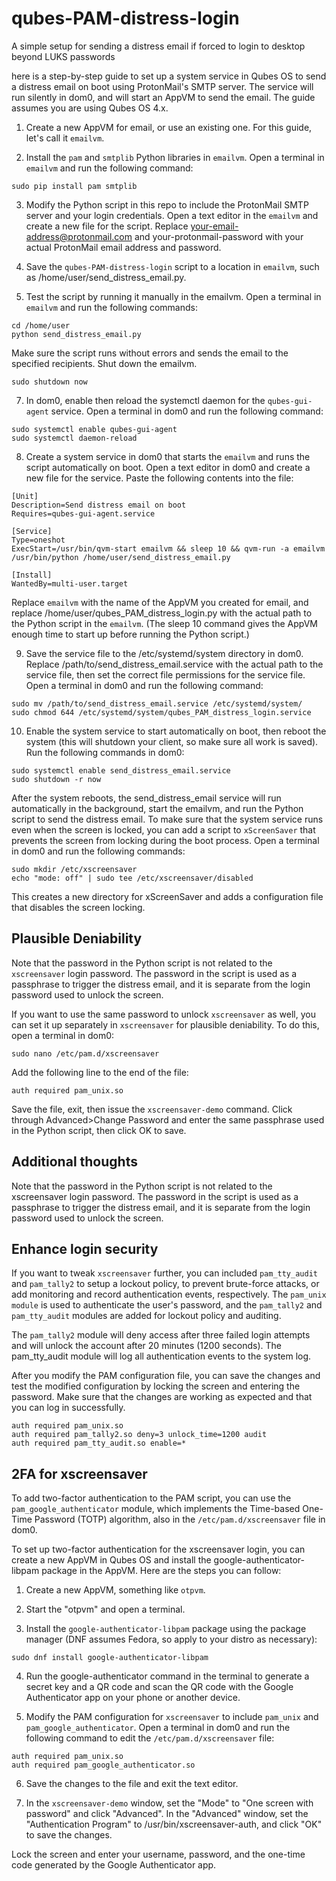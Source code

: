 # qubes-PAM-distress-login
A simple setup for sending a distress email if forced to login to desktop beyond LUKS passwords

here is a step-by-step guide to set up a system service in Qubes OS to send a distress email on boot using ProtonMail's SMTP server. The service will run silently in dom0, and will start an AppVM to send the email. The guide assumes you are using Qubes OS 4.x.

1. Create a new AppVM for email, or use an existing one. For this guide, let's call it `emailvm`.

2. Install the `pam` and `smtplib` Python libraries in `emailvm`. Open a terminal in `emailvm` and run the following command:
```
sudo pip install pam smtplib
```

3. Modify the Python script in this repo to include the ProtonMail SMTP server and your login credentials. Open a text editor in the `emailvm` and create a new file for the script. Replace your-email-address@protonmail.com and your-protonmail-password with your actual ProtonMail email address and password.

4. Save the `qubes-PAM-distress-login` script to a location in `emailvm`, such as /home/user/send_distress_email.py.

5. Test the script by running it manually in the emailvm. Open a terminal in `emailvm` and run the following commands:
```
cd /home/user
python send_distress_email.py
```
Make sure the script runs without errors and sends the email to the specified recipients. Shut down the emailvm.

```
sudo shutdown now
```

7. In dom0, enable then reload the systemctl daemon for the `qubes-gui-agent` service. Open a terminal in dom0 and run the following command:
```
sudo systemctl enable qubes-gui-agent
sudo systemctl daemon-reload
```

8. Create a system service in dom0 that starts the `emailvm` and runs the script automatically on boot. Open a text editor in dom0 and create a new file for the service. Paste the following contents into the file:

```
[Unit]
Description=Send distress email on boot
Requires=qubes-gui-agent.service

[Service]
Type=oneshot
ExecStart=/usr/bin/qvm-start emailvm && sleep 10 && qvm-run -a emailvm /usr/bin/python /home/user/send_distress_email.py

[Install]
WantedBy=multi-user.target
```

Replace `emailvm` with the name of the AppVM you created for email, and replace /home/user/qubes_PAM_distress_login.py with the actual path to the Python script in the `emailvm`. (The sleep 10 command gives the AppVM enough time to start up before running the Python script.)

9. Save the service file to the /etc/systemd/system directory in dom0. Replace /path/to/send_distress_email.service with the actual path to the service file, then set the correct file permissions for the service file. Open a terminal in dom0 and run the following command:
```
sudo mv /path/to/send_distress_email.service /etc/systemd/system/
sudo chmod 644 /etc/systemd/system/qubes_PAM_distress_login.service
```

10. Enable the system service to start automatically on boot, then reboot the system (this will shutdown your client, so make sure all work is saved). Run the following commands in dom0:
```
sudo systemctl enable send_distress_email.service
sudo shutdown -r now
```

After the system reboots, the send_distress_email service will run automatically in the background, start the emailvm, and run the Python script to send the distress email. To make sure that the system service runs even when the screen is locked, you can add a script to `xScreenSaver` that prevents the screen from locking during the boot process. Open a terminal in dom0 and run the following commands:

```
sudo mkdir /etc/xscreensaver
echo "mode: off" | sudo tee /etc/xscreensaver/disabled
```

This creates a new directory for xScreenSaver and adds a configuration file that disables the screen locking. 

## Plausible Deniability

Note that the password in the Python script is not related to the `xscreensaver` login password. The password in the script is used as a passphrase to trigger the distress email, and it is separate from the login password used to unlock the screen.

If you want to use the same password to unlock `xscreensaver` as well, you can set it up separately in `xscreensaver` for plausible deniability. To do this, open a terminal in dom0:
```
sudo nano /etc/pam.d/xscreensaver
```
Add the following line to the end of the file:
```
auth required pam_unix.so
```
Save the file, exit, then issue the `xscreensaver-demo` command. Click through Advanced>Change Password and enter the same passphrase used in the Python script, then click OK to save.

## Additional thoughts
Note that the password in the Python script is not related to the xscreensaver login password. The password in the script is used as a passphrase to trigger the distress email, and it is separate from the login password used to unlock the screen.

## Enhance login security
If you want to tweak `xscreensaver` further, you can included `pam_tty_audit` and `pam_tally2` to setup a lockout policy, to prevent brute-force attacks, or add monitoring and record authentication events, respectively. The `pam_unix module` is used to authenticate the user's password, and the `pam_tally2` and `pam_tty_audit` modules are added for lockout policy and auditing.

The `pam_tally2` module will deny access after three failed login attempts and will unlock the account after 20 minutes (1200 seconds). The pam_tty_audit module will log all authentication events to the system log.

After you modify the PAM configuration file, you can save the changes and test the modified configuration by locking the screen and entering the password. Make sure that the changes are working as expected and that you can log in successfully.

```
auth required pam_unix.so
auth required pam_tally2.so deny=3 unlock_time=1200 audit
auth required pam_tty_audit.so enable=*
```
## 2FA for xscreensaver
To add two-factor authentication to the PAM script, you can use the `pam_google_authenticator` module, which implements the Time-based One-Time Password (TOTP) algorithm, also in the `/etc/pam.d/xscreensaver` file in dom0. 

To set up two-factor authentication for the xscreensaver login, you can create a new AppVM in Qubes OS and install the google-authenticator-libpam package in the AppVM. Here are the steps you can follow:

1. Create a new AppVM, something like `otpvm`.

2. Start the "otpvm" and open a terminal.

3. Install the `google-authenticator-libpam` package using the package manager (DNF assumes Fedora, so apply to your distro as necessary): 
```
sudo dnf install google-authenticator-libpam
```

4. Run the google-authenticator command in the terminal to generate a secret key and a QR code and scan the QR code with the Google Authenticator app on your phone or another device.

5. Modify the PAM configuration for `xscreensaver` to include `pam_unix` and `pam_google_authenticator`. Open a terminal in dom0 and run the following command to edit the `/etc/pam.d/xscreensaver` file:
```
auth required pam_unix.so
auth required pam_google_authenticator.so
```
6. Save the changes to the file and exit the text editor.

7. In the `xscreensaver-demo` window, set the "Mode" to "One screen with password" and click "Advanced". In the "Advanced" window, set the "Authentication Program" to /usr/bin/xscreensaver-auth, and click "OK" to save the changes.

Lock the screen and enter your username, password, and the one-time code generated by the Google Authenticator app.
